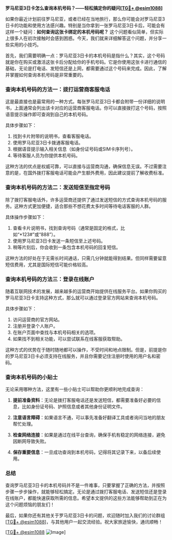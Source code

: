 **罗马尼亚3日卡怎么查询本机号码？——轻松搞定你的疑问[[TG💪+ @esim1088](https://t.me/s/esim1088)]**

如果你最近计划前往罗马尼亚，或者已经在当地旅行，那么你可能会对罗马尼亚3日卡的功能和使用方法感兴趣。特别是当你拿到一张罗马尼亚3日卡后，可能会有这样一个疑问：**如何查询这张卡绑定的本机号码呢？** 这个问题看似简单，但实际上很多人在初次接触时会感到困惑。今天，我们就来详细解答这个问题，并分享一些实用的小技巧。

首先，我们需要明确一点：罗马尼亚3日卡的本机号码是指什么？其实，这个号码就是你在购买或激活这张卡后分配给你的手机号码。它是你使用这张卡进行通信的基础，无论是打电话、发短信还是上网，都需要通过这个号码来完成。因此，了解并掌握如何查询本机号码是非常重要的。

### 查询本机号码的方法一：拨打运营商客服电话

这是最直接也是最常用的一种方式。每张罗马尼亚3日卡都会附带一份详细的说明书，上面通常会列出该卡对应的运营商客服电话。你可以直接拨打这个号码，按照语音提示操作即可查询到自己的本机号码。

具体步骤如下：
1. 找到卡片附带的说明书，查看客服电话。
2. 使用罗马尼亚3日卡拨通客服电话。
3. 根据语音提示输入相关信息（如身份证号码或SIM卡序列号）。
4. 等待客服人员为你提供本机号码。

这种方法的优点是权威可靠，可以直接与运营商沟通，确保信息无误。不过需要注意的是，在国外拨打客服电话可能会产生额外费用，因此建议提前了解收费标准。

### 查询本机号码的方法二：发送短信至指定号码

除了拨打客服电话外，许多运营商还提供了通过发送短信的方式查询本机号码的服务。这种方式更加便捷，适合那些不想花费太多时间等待电话客服的人群。

具体操作步骤如下：
1. 查看卡片说明书，找到查询号码（通常是固定的格式，比如“*123#”或“888”）。
2. 使用罗马尼亚3日卡发送一条短信至上述号码。
3. 稍等片刻后，你会收到一条包含本机号码的回复短信。

这种方法的好处在于无需长时间通话，只需几分钟就能得到结果。但同样需要留意短信费用，尤其是国际短信可能价格较高。

### 查询本机号码的方法三：登录在线账户

随着互联网技术的发展，越来越多的运营商开始提供在线服务平台。如果你购买的罗马尼亚3日卡支持这种方式，那么就可以通过登录官方网站来查询本机号码。

具体步骤如下：
1. 访问运营商的官方网站。
2. 注册并登录个人账户。
3. 在账户页面中查找与本机号码相关的选项。
4. 如果找不到相关功能，可以尝试联系在线客服获取帮助。

这种方式的优势在于随时随地都可以操作，不受时间和地点限制。但是，前提是你的罗马尼亚3日卡必须支持在线服务，并且你需要记住注册时使用的用户名和密码。

### 查询本机号码的小贴士

无论采用哪种方法，这里有一些小贴士可以帮助你更顺利地完成查询：

1. **提前准备资料**：无论是拨打客服电话还是发送短信，都需要准备好必要的信息，比如身份证号码、护照信息或者其他身份证明文件。
   
2. **注意语言障碍**：如果语言不通，可以事先准备好翻译工具或者询问当地的朋友帮忙处理。

3. **检查网络连接**：如果是通过在线平台查询，确保手机有稳定的网络连接，避免因断网导致失败。

4. **保存重要信息**：一旦成功查询到本机号码，记得将其记录下来，以备后续使用。

### 总结

查询罗马尼亚3日卡的本机号码并不是一件难事，只要掌握了正确的方法，并按照步骤一步步操作，就能够轻松搞定。无论是通过拨打客服电话、发送短信还是登录在线账户，都能快速获取所需的信息。希望本文提供的这些方法能够帮助到正在为这个问题烦恼的朋友们！

最后，如果你还有其他关于罗马尼亚3日卡的问题，欢迎随时加入我们的讨论群组[[TG💪+ @esim1088](https://t.me/s/esim1088)]，与其他用户一起交流经验。祝大家旅途愉快，通讯顺畅！

[[TG💪+ @esim1088](https://t.me/s/esim1088) ![Image](https://i.postimg.cc/4NQfJmqS/Snipaste-2025-05-13-00-14-12.png)]